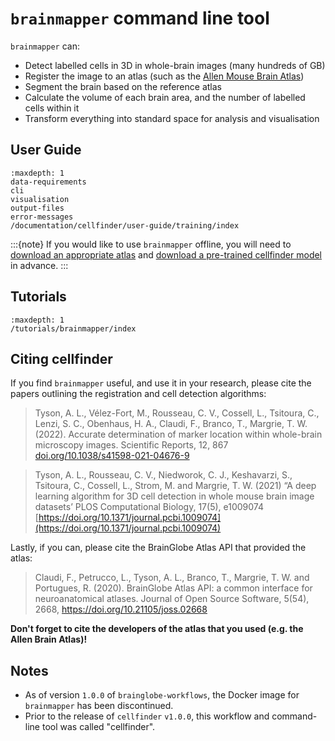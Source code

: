 # `brainmapper` command line tool

`brainmapper` can:

- Detect labelled cells in 3D in whole-brain images (many hundreds of GB)
- Register the image to an atlas (such as the [Allen Mouse Brain Atlas](https://atlas.brain-map.org/atlas?atlas=602630314))
- Segment the brain based on the reference atlas
- Calculate the volume of each brain area, and the number of labelled cells within it
- Transform everything into standard space for analysis and visualisation

## User Guide

```{toctree}
:maxdepth: 1
data-requirements
cli
visualisation
output-files
error-messages
/documentation/cellfinder/user-guide/training/index
```

:::{note}  If you would like to use `brainmapper` offline, you will need to 
[download an appropriate atlas](/documentation/brainglobe-atlasapi/usage/command-line-interface) and 
[download a pre-trained cellfinder model](/documentation/cellfinder/user-guide/cellfinder-download) in advance. 
:::

## Tutorials

```{toctree}
:maxdepth: 1
/tutorials/brainmapper/index
```

## Citing cellfinder

If you find `brainmapper` useful, and use it in your research, please cite the papers outlining the registration and cell detection algorithms:
> Tyson, A. L., V&eacute;lez-Fort, M.,  Rousseau, C. V., Cossell, L., Tsitoura, C., Lenzi, S. C., Obenhaus, H. A., Claudi, F., Branco, T.,  Margrie, T. W. (2022). Accurate determination of marker location within whole-brain microscopy images. Scientific Reports, 12, 867 [doi.org/10.1038/s41598-021-04676-9](https://doi.org/10.1038/s41598-021-04676-9)

> Tyson, A. L., Rousseau, C. V., Niedworok, C. J., Keshavarzi, S., Tsitoura, C., Cossell, L., Strom, M. and Margrie, T. W. (2021) “A deep learning algorithm for 3D cell detection in whole mouse brain image datasets’ PLOS Computational Biology, 17(5), e1009074
[https://doi.org/10.1371/journal.pcbi.1009074](https://doi.org/10.1371/journal.pcbi.1009074)

Lastly, if you can, please cite the BrainGlobe Atlas API that provided the atlas:

>Claudi, F., Petrucco, L., Tyson, A. L., Branco, T., Margrie, T. W. and Portugues, R. (2020). BrainGlobe Atlas API: a common interface for neuroanatomical atlases. Journal of Open Source Software, 5(54), 2668, https://doi.org/10.21105/joss.02668

**Don't forget to cite the developers of the atlas that you used (e.g. the Allen Brain Atlas)!**

## Notes

- As of version `1.0.0` of `brainglobe-workflows`, the Docker image for `brainmapper` has been discontinued.
- Prior to the release of `cellfinder` `v1.0.0`, this workflow and command-line tool was called "cellfinder".

